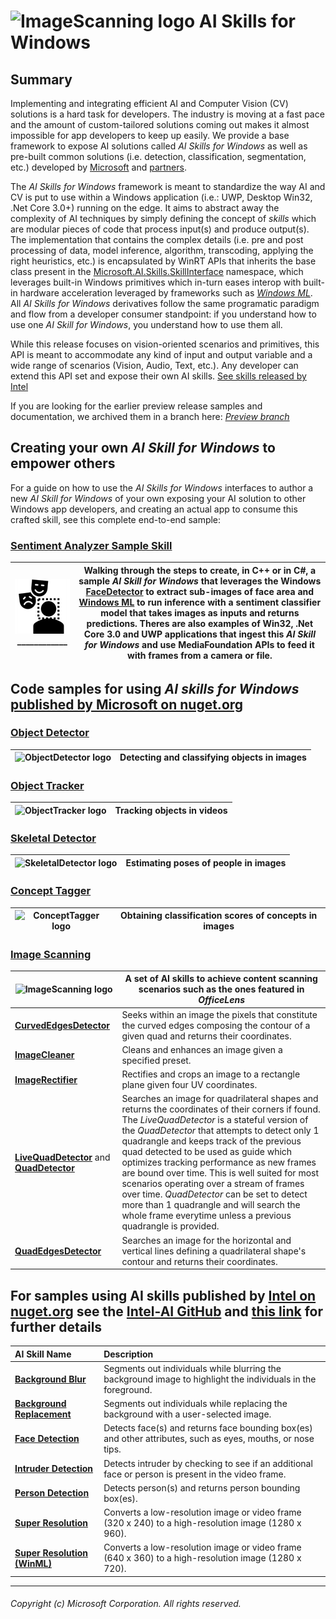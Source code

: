 # ![ImageScanning logo](./doc/Logo.png) AI Skills for Windows

## Summary

Implementing and integrating efficient AI and Computer Vision (CV) solutions is a hard task for developers. The industry is moving at a fast pace and the amount of custom-tailored solutions coming out makes it almost impossible for app developers to keep up easily. We provide a base framework to expose AI solutions called *AI Skills for Windows* as well as pre-built common solutions (i.e. detection, classification, segmentation, etc.) developed by [Microsoft](*MicrosoftSkills) and [partners](#IntelSkills).

The *AI Skills for Windows* framework is meant to standardize the way AI and CV is put to use within a Windows application (i.e.: UWP, Desktop Win32, .Net Core 3.0+) running on the edge. It aims to abstract away the complexity of AI techniques by simply defining the concept of *skills* which are modular pieces of code that process input(s) and produce output(s). The implementation that contains the complex details (i.e. pre and post processing of data, model inference, algorithm, transcoding, applying the right heuristics, etc.) is encapsulated by WinRT APIs that inherits the base class present in the [Microsoft.AI.Skills.SkillInterface](./doc/Microsoft.AI.Skills.SkillInterface.md) namespace, which leverages built-in Windows primitives which in-turn eases interop with built-in hardware acceleration leveraged by frameworks such as *[Windows ML](https://docs.microsoft.com/en-us/windows/ai/windows-ml/)*. All *AI Skills for Windows* derivatives follow the same programatic paradigm and flow from a developer consumer standpoint: if you understand how to use one *AI Skill for Windows*, you understand how to use them all. 

While this release focuses on vision-oriented scenarios and primitives, this API is meant to accommodate any kind of input and output variable and a wide range of scenarios (Vision, Audio, Text, etc.). Any developer can extend this API set and expose their own AI skills. [See skills released by Intel](#IntelSkills)

If you are looking for the earlier preview release samples and documentation, we archived them in a branch here: *[Preview branch](https://github.com/microsoft/AISkillsForWindows/tree/Preview)*

## Creating your own *AI Skill for Windows* to empower others

For a guide on how to use the *AI Skills for Windows* interfaces to author a new *AI Skill for Windows* of your own exposing your AI solution to other Windows app developers, and creating an actual app to consume this crafted skill, see this complete end-to-end sample:

### **[Sentiment Analyzer Sample Skill](samples/SentimentAnalyzerSampleSkill)**

| ![FaceSentimentAnalyzer sample skill logo](./doc/FaceSentimentAnalyzerLogo.png)____________ | Walking through the steps to create, in C++ or in C#, a sample *AI Skill for Windows* that leverages the Windows [FaceDetector](https://docs.microsoft.com/en-us/uwp/api/Windows.Media.FaceAnalysis.FaceDetector) to extract sub-images of face area and [Windows ML](https://docs.microsoft.com/en-us/windows/ai/windows-ml/) to run inference with a sentiment classifier model that takes images as inputs and returns predictions. Theres are also examples of Win32, .Net Core 3.0 and UWP applications that ingest this *AI Skill for Windows* and use MediaFoundation APIs to feed it with frames from a camera or file. |
| -- | -- |

## Code samples for using *AI skills for Windows* [published by Microsoft on nuget.org](https://www.nuget.org/profiles/VisionSkills) <a name="MicrosoftSkills"></a>

### **[Object Detector](samples/ObjectDetector)**

| ![ObjectDetector logo](./doc/ObjectDetectorLogo.png) | Detecting and classifying objects in images |
| -- | -- |

### **[Object Tracker](samples/ObjectTracker)**

| ![ObjectTracker logo](./doc/ObjectTrackerLogo.png) | Tracking objects in videos |
| -- | -- |

### **[Skeletal Detector](samples/SkeletalDetector)**

| ![SkeletalDetector logo](./doc/SkeletalDetectorLogo.png) | Estimating poses of people in images |
| -- | -- |

### **[Concept Tagger](samples/ConceptTagger)**

| ![ConceptTagger logo](./doc/ConceptTaggerLogo.png) | Obtaining classification scores of concepts in images |
| -- | -- |

### **[Image Scanning](samples/ImageScanning)**

| ![ImageScanning logo](./doc/ImageScanningLogo.png) | A set of AI skills to achieve content scanning scenarios such as the ones featured in *OfficeLens* |
| -- | -- |
| **[CurvedEdgesDetector](./samples/ImageScanning/README.md#CurvedEdgesDetectorExample)** | Seeks within an image the pixels that constitute the curved edges composing the contour of a given quad and returns their coordinates. |
| **[ImageCleaner](./samples/ImageScanning/README.md#ImageCleanerExample)** | Cleans and enhances an image given a specified preset. |
| **[ImageRectifier](./samples/ImageScanning/README.md#ImageRectifierExample)** | Rectifies and crops an image to a rectangle plane given four UV coordinates. |
| **[LiveQuadDetector](./samples/ImageScanning/README.md#QuadDetectorExample)** and **[QuadDetector](./samples/ImageScanning/README.md#QuadDetectorExample)** | Searches an image for quadrilateral shapes and returns the coordinates of their corners if found. The *LiveQuadDetector* is a stateful version of the *QuadDetector* that attempts to detect only 1 quadrangle and keeps track of the previous quad detected to be used as guide which optimizes tracking performance as new frames are bound over time. This is well suited for most scenarios operating over a stream of frames over time. *QuadDetector* can be set to detect more than 1 quadrangle and will search the whole frame everytime unless a previous quadrangle is provided. |
| **[QuadEdgesDetector](./samples/ImageScanning/README.md#QuadEdgesDetectorExample)** | Searches an image for the horizontal and vertical lines defining a quadrilateral shape's contour and returns their coordinates. |

## For samples using AI skills published by [Intel on nuget.org](https://www.nuget.org/profiles/IntelAISkills) see the [Intel-AI GitHub](https://github.com/intel/Intel-AI-Skills) and [this link](https://software.intel.com/en-us/ai/on-pc/skills) for further details <a name="IntelSkills"></a>
| AI Skill Name | Description |
| :-- | :-- |
| **[Background Blur](https://github.com/intel/Intel-AI-Skills/tree/master/Applications/BackgroundBlur)** | Segments out individuals while blurring the background image to highlight the individuals in the foreground. |
| **[Background Replacement](https://github.com/intel/Intel-AI-Skills/tree/master/Applications/BackgroundReplacement)** | Segments out individuals while replacing the background with a user-selected image. |
| **[Face Detection](https://github.com/intel/Intel-AI-Skills/tree/master/Applications/FaceDetection)** | Detects face(s) and returns face bounding box(es) and other attributes, such as eyes, mouths, or nose tips. |
| **[Intruder Detection](https://github.com/intel/Intel-AI-Skills/tree/master/Applications/IntruderDetection)** | Detects intruder by checking to see if an additional face or person is present in the video frame. |
| **[Person Detection](https://github.com/intel/Intel-AI-Skills/tree/master/Applications/PersonDetection)** | Detects person(s) and returns person bounding box(es). |
| **[Super Resolution](https://github.com/intel/Intel-AI-Skills/tree/master/Applications/SuperResolution)** | Converts a low-resolution image or video frame (320 x 240) to a high-resolution image (1280 x 960). |
| **[Super Resolution (WinML)](Applications/SuperResolutionWinML)** | Converts a low-resolution image or video frame (640 x 360) to a high-resolution image (1280 x 720). |

-----

###### Copyright (c) Microsoft Corporation. All rights reserved.
